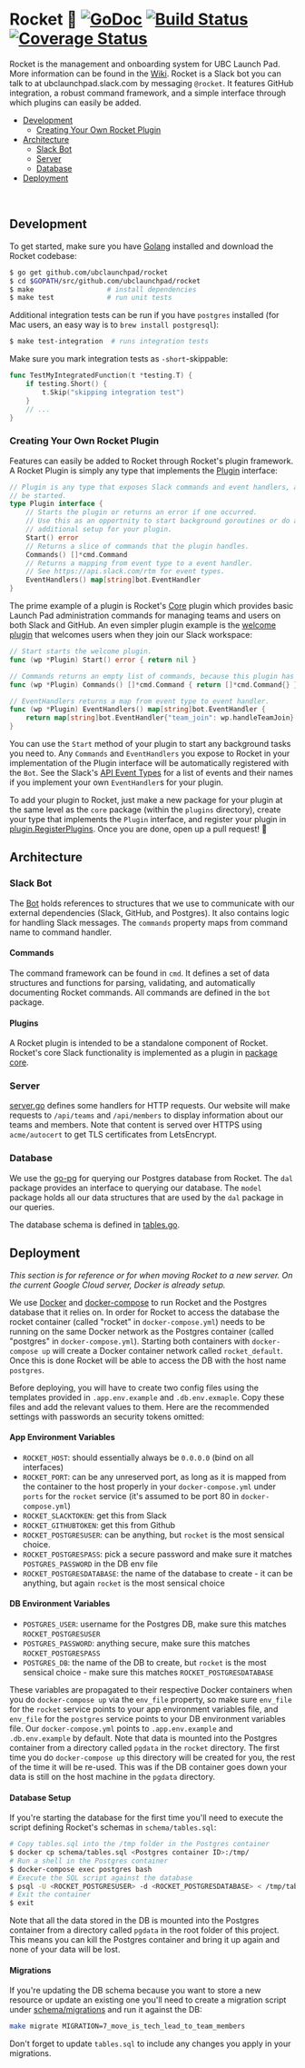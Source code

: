 # Rocket 🚀 [![GoDoc](https://godoc.org/github.com/ubclaunchpad/rocket?status.svg)](https://godoc.org/github.com/ubclaunchpad/rocket) [![Build Status](https://travis-ci.org/ubclaunchpad/rocket.svg?branch=master)](https://travis-ci.org/ubclaunchpad/rocket) [![Coverage Status](https://coveralls.io/repos/github/ubclaunchpad/rocket/badge.svg?branch=master)](https://coveralls.io/github/ubclaunchpad/rocket?branch=master)

Rocket is the management and onboarding system for UBC Launch Pad. More information can be found in the [Wiki](https://github.com/ubclaunchpad/rocket/wiki). Rocket is a Slack bot you can talk to at ubclaunchpad.slack.com by messaging `@rocket`. It features GitHub integration, a robust command framework, and a simple interface through which plugins can easily be added.

- [Development](#development)
	- [Creating Your Own Rocket Plugin](#creating-your-own-rocket-plugin)
- [Architecture](#architecture)
	- [Slack Bot](#slack-bot)
	- [Server](#server)
	- [Database](#database)
- [Deployment](#deployment)

<br>

## Development

To get started, make sure you have [Golang](https://golang.org/doc/install#install) installed and download the Rocket codebase:

```bash
$ go get github.com/ubclaunchpad/rocket
$ cd $GOPATH/src/github.com/ubclaunchpad/rocket
$ make                  # install dependencies
$ make test             # run unit tests
```

Additional integration tests can be run if you have `postgres` installed (for Mac users, an easy way is to `brew install postgresql`):

```bash
$ make test-integration  # runs integration tests
```

Make sure you mark integration tests as `-short`-skippable:

```go
func TestMyIntegratedFunction(t *testing.T) {
	if testing.Short() {
		t.Skip("skipping integration test")
	}
	// ...
}
```

### Creating Your Own Rocket Plugin

Features can easily be added to Rocket through Rocket's plugin framework. A Rocket Plugin is simply any type that implements the [Plugin](plugin/plugin.go) interface:

```go
// Plugin is any type that exposes Slack commands and event handlers, and can
// be started.
type Plugin interface {
	// Starts the plugin or returns an error if one occurred.
	// Use this as an opportnity to start background goroutines or do any other
	// additional setup for your plugin.
	Start() error
	// Returns a slice of commands that the plugin handles.
	Commands() []*cmd.Command
	// Returns a mapping from event type to a event handler.
	// See https://api.slack.com/rtm for event types.
	EventHandlers() map[string]bot.EventHandler
}
```

The prime example of a plugin is Rocket's [Core](plugins/core/core.go) plugin which provides basic Launch Pad administration commands for managing teams and users on both Slack and GitHub. An even simpler plugin example is the [welcome plugin](plugins/welcome/welcome.go) that welcomes users when they join our Slack workspace:

```go
// Start starts the welcome plugin.
func (wp *Plugin) Start() error { return nil }

// Commands returns an empty list of commands, because this plugin has no commands.
func (wp *Plugin) Commands() []*cmd.Command { return []*cmd.Command{} }

// EventHandlers returns a map from event type to event handler.
func (wp *Plugin) EventHandlers() map[string]bot.EventHandler {
	return map[string]bot.EventHandler{"team_join": wp.handleTeamJoin}
}
```

You can use the `Start` method of your plugin to start any background tasks you need to. Any `Commands` and `EventHandlers` you expose to Rocket in your implementation of the Plugin interface will be automatically registered with the `Bot`. See the Slack's [API Event Types](https://api.slack.com/events) for a list of events and their names if you implement your own `EventHandler`s for your plugin.

To add your plugin to Rocket, just make a new package for your plugin at the same level as the `core` package (within the `plugins` directory), create your type that implements the `Plugin` interface, and register your plugin in [plugin.RegisterPlugins](plugin/plugin.go). Once you are done, open up a pull request! :tada:

## Architecture

### Slack Bot

The [Bot](bot/bot.go) holds references to structures that we use to communicate with our external dependencies (Slack, GitHub, and Postgres). It also contains logic for handling Slack messages. The `commands` property maps from command name to command handler.

#### Commands

The command framework can be found in `cmd`. It defines a set of data structures and functions for parsing, validating, and automatically documenting Rocket commands. All commands are defined in the `bot` package.

#### Plugins

A Rocket plugin is intended to be a standalone component of Rocket. Rocket's core Slack functionality is implemented as a plugin in [package core](plugins/core).

### Server

[server.go](server/server.go) defines some handlers for HTTP requests. Our website will make requests to `/api/teams` and `/api/members` to display information about our teams and members. Note that content is served over HTTPS using `acme/autocert` to get TLS certificates from LetsEncrypt.

### Database

We use the [go-pg](https://github.com/go-pg/pg) for querying our Postgres database from Rocket. The `dal` package provides an interface to querying our database. The `model` package holds all our data structures that are used by the `dal` package in our queries.

The database schema is defined in [tables.go](schema/tables.sql).

## Deployment

_This section is for reference or for when moving Rocket to a new server. On the current Google Cloud server, Docker is already setup._

We use [Docker](https://docs.docker.com/install/) and [docker-compose](https://docs.docker.com/compose/install/) to run Rocket and the Postgres database that it relies on. In order for Rocket to access the database the rocket container (called "rocket" in `docker-compose.yml`) needs to be running on the same Docker network as the Postgres container (called "postgres" in `docker-compose.yml`). Starting both containers with `docker-compose up` will create a Docker container network called `rocket_default`. Once this is done Rocket will be able to access the DB with the host name `postgres`.

Before deploying, you will have to create two config files using the templates provided in `.app.env.example` and `.db.env.exmaple`. Copy these files and add the relevant values to them. Here are the recommended settings with passwords an security tokens omitted:

#### App Environment Variables

* `ROCKET_HOST`: should essentially always be `0.0.0.0` (bind on all interfaces)
* `ROCKET_PORT`: can be any unreserved port, as long as it is mapped from the container to the host properly in your `docker-compose.yml` under `ports` for the `rocket` service (it's assumed to be port 80 in `docker-compose.yml`)
* `ROCKET_SLACKTOKEN`: get this from Slack
* `ROCKET_GITHUBTOKEN`: get this from Github
* `ROCKET_POSTGRESUSER`: can be anything, but `rocket` is the most sensical choice.
* `ROCKET_POSTGRESPASS`: pick a secure password and make sure it matches `POSTGRES_PASSWORD` in the DB env file
* `ROCKET_POSTGRESDATABASE`: the name of the database to create - it can be anything, but again `rocket` is the most sensical choice

#### DB Environment Variables

* `POSTGRES_USER`: username for the Postgres DB, make sure this matches `ROCKET_POSTGRESUSER`
* `POSTGRES_PASSWORD`: anything secure, make sure this matches `ROCKET_POSTGRESPASS`
* `POSTGRES_DB`: the name of the DB to create, but `rocket` is the most sensical choice - make sure this matches `ROCKET_POSTGRESDATABASE`

These variables are propagated to their respective Docker containers when you do `docker-compose up` via the `env_file` property, so make sure `env_file` for the `rocket` service points to your app environment variables file, and `env_file` for the `postgres` service points to your DB environment variables file. Our `docker-compose.yml` points to `.app.env.example` and `.db.env.example` by default. Note that data is mounted into the Postgres container from a directory called `pgdata` in the `rocket` directory. The first time you do `docker-compose up` this directory will be created for you, the rest of the time it will be re-used. This was if the DB container goes down your data is still on the host machine in the `pgdata` directory.

#### Database Setup

If you're starting the database for the first time you'll need to execute the script defining Rocket's schemas in `schema/tables.sql`:

```bash
# Copy tables.sql into the /tmp folder in the Postgres container
$ docker cp schema/tables.sql <Postgres container ID>:/tmp/
# Run a shell in the Postgres container
$ docker-compose exec postgres bash
# Execute the SQL script against the database
$ psql -U <ROCKET_POSTGRESUSER> -d <ROCKET_POSTGRESDATABASE> < /tmp/tables.sql
# Exit the container
$ exit
```

Note that all the data stored in the DB is mounted into the Postgres container from a directory called `pgdata` in the root folder of this project. This means you can kill the Postgres container and bring it up again and none of your data will be lost.

#### Migrations

If you're updating the DB schema because you want to store a new resource or update an existing one you'll need to create a migration script under [schema/migrations](schema/migrations) and run it against the DB:

```bash
make migrate MIGRATION=7_move_is_tech_lead_to_team_members
```

Don't forget to update `tables.sql` to include any changes you apply in your migrations.
